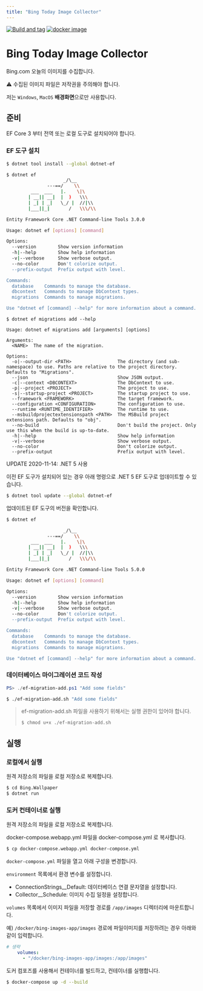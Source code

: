 ```yaml
---
title: "Bing Today Image Collector"
---
```


[![Build and tag](https://github.com/bbonkr/bing-wallpaper/actions/workflows/dotnet.yml/badge.svg)](https://github.com/bbonkr/bing-wallpaper/actions/workflows/dotnet.yml) [![docker image](https://github.com/bbonkr/bing-wallpaper/actions/workflows/docker.yml/badge.svg)](https://github.com/bbonkr/bing-wallpaper/actions/workflows/docker.yml)

# Bing Today Image Collector

Bing.com 오늘의 이미지를 수집합니다.

⚠ 수집된 이미지 파일은 저작권을 주의해야 합니다.

저는 `Windows`, `MacOS` **배경화면**으로만 사용합니다.

## 준비

EF Core 3 부터 전역 또는 로컬 도구로 설치되어야 합니다.

### EF 도구 설치

```bash
$ dotnet tool install --global dotnet-ef
```

```bash
$ dotnet ef
                     _/\__
               ---==/    \\
         ___  ___   |.    \|\
        | __|| __|  |  )   \\\
        | _| | _|   \_/ |  //|\\
        |___||_|       /   \\\/\\

Entity Framework Core .NET Command-line Tools 3.0.0

Usage: dotnet ef [options] [command]

Options:
  --version        Show version information
  -h|--help        Show help information
  -v|--verbose     Show verbose output.
  --no-color       Don't colorize output.
  --prefix-output  Prefix output with level.

Commands:
  database    Commands to manage the database.
  dbcontext   Commands to manage DbContext types.
  migrations  Commands to manage migrations.

Use "dotnet ef [command] --help" for more information about a command.
```

```
$ dotnet ef migrations add --help

Usage: dotnet ef migrations add [arguments] [options]

Arguments:
  <NAME>  The name of the migration.

Options:
  -o|--output-dir <PATH>                 The directory (and sub-namespace) to use. Paths are relative to the project directory. Defaults to "Migrations".
  --json                                 Show JSON output.
  -c|--context <DBCONTEXT>               The DbContext to use.
  -p|--project <PROJECT>                 The project to use.
  -s|--startup-project <PROJECT>         The startup project to use.
  --framework <FRAMEWORK>                The target framework.
  --configuration <CONFIGURATION>        The configuration to use.
  --runtime <RUNTIME_IDENTIFIER>         The runtime to use.
  --msbuildprojectextensionspath <PATH>  The MSBuild project extensions path. Defaults to "obj".
  --no-build                             Don't build the project. Only use this when the build is up-to-date.
  -h|--help                              Show help information
  -v|--verbose                           Show verbose output.
  --no-color                             Don't colorize output.
  --prefix-output                        Prefix output with level.
```

UPDATE 2020-11-14: .NET 5 사용

이전 EF 도구가 설치되어 있는 경우 아래 명령으로 .NET 5 EF 도구로 업데이트할 수 있습니다.

```bash
$ dotnet tool update --global dotnet-ef
```

업데이트된 EF 도구의 버전을 확인합니다.

```bash
$ dotnet ef

                     _/\__
               ---==/    \\
         ___  ___   |.    \|\
        | __|| __|  |  )   \\\
        | _| | _|   \_/ |  //|\\
        |___||_|       /   \\\/\\

Entity Framework Core .NET Command-line Tools 5.0.0

Usage: dotnet ef [options] [command]

Options:
  --version        Show version information
  -h|--help        Show help information
  -v|--verbose     Show verbose output.
  --no-color       Don't colorize output.
  --prefix-output  Prefix output with level.

Commands:
  database    Commands to manage the database.
  dbcontext   Commands to manage DbContext types.
  migrations  Commands to manage migrations.

Use "dotnet ef [command] --help" for more information about a command.
```

### 데이터베이스 마이그레이션 코드 작성

```powershell
PS> ./ef-migration-add.ps1 "Add some fields"
```

```bash
$ ./ef-migration-add.sh "Add some fields"
```

> ef-migration-add.sh 파일을 사용하기 위해서는 실행 권한이 있어야 합니다.
> ```bash
> $ chmod u+x ./ef-migration-add.sh
> ```


## 실행

### 로컬에서 실행

원격 저장소의 파일을 로컬 저장소로 복제합니다.

```bash
$ cd Bing.Wallpaper
$ dotnet run
```

### 도커 컨테이너로 실행

원격 저장소의 파일을 로컬 저장소로 복제합니다.

docker-compose.webapp.yml 파일을 docker-compose.yml 로 복사합니다.

```bash
$ cp docker-compose.webapp.yml docker-compose.yml
```

`docker-compose.yml` 파일을 열고 아래 구성을 변경합니다.

`environment` 목록에서 환경 변수를 설정합니다.

* ConnectionStrings__Default: 데이터베이스 연결 문자열을 설정합니다.
* Collector__Schedule: 이미지 수집 일정을 설정합니다.

`volumes` 목록에서 이미지 파일을 저장할 경로를 `/app/images` 디렉터리에 마운트합니다. 

예) `/docker/bing-images-app/images` 경로에 파일이미지를 저장하려는 경우 아래와 같이 입력합니다.

```yaml
# 생략
    volumes:
      - "/docker/bing-images-app/images:/app/images"
```

도커 컴포즈를 사용해서 컨테이너를 빌드하고, 컨테이너를 실행합니다.

```bash
$ docker-compose up -d --build
```

